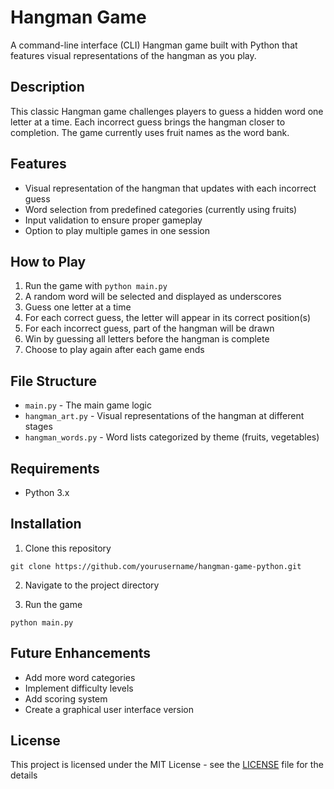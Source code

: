 # Hangman Game

A command-line interface (CLI) Hangman game built with Python that features visual representations of the hangman as you play.

## Description

This classic Hangman game challenges players to guess a hidden word one letter at a time. Each incorrect guess brings the hangman closer to completion. The game currently uses fruit names as the word bank.

## Features

- Visual representation of the hangman that updates with each incorrect guess
- Word selection from predefined categories (currently using fruits)
- Input validation to ensure proper gameplay
- Option to play multiple games in one session

## How to Play

1. Run the game with `python main.py`
2. A random word will be selected and displayed as underscores
3. Guess one letter at a time
4. For each correct guess, the letter will appear in its correct position(s)
5. For each incorrect guess, part of the hangman will be drawn
6. Win by guessing all letters before the hangman is complete
7. Choose to play again after each game ends

## File Structure

- `main.py` - The main game logic
- `hangman_art.py` - Visual representations of the hangman at different stages
- `hangman_words.py` - Word lists categorized by theme (fruits, vegetables)

## Requirements

- Python 3.x

## Installation

1. Clone this repository

`git clone https://github.com/yourusername/hangman-game-python.git`

2. Navigate to the project directory

3. Run the game

`python main.py`

## Future Enhancements

- Add more word categories
- Implement difficulty levels
- Add scoring system
- Create a graphical user interface version

## License

This project is licensed under the MIT License - see the [LICENSE](LICENSE) file for the details